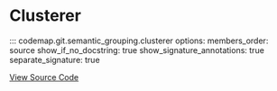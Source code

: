 # Clusterer

::: codemap.git.semantic_grouping.clusterer
    options:
      members_order: source
      show_if_no_docstring: true
      show_signature_annotations: true
      separate_signature: true

[View Source Code](https://github.com/SarthakMishra/codemap/blob/dev/src/codemap/git/semantic_grouping/clusterer.py)

